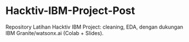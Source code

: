# Hacktiv-IBM-Project-Post
Repository Latihan Hacktiv IBM Project: cleaning, EDA, dengan dukungan IBM Granite/watsonx.ai (Colab + Slides).
